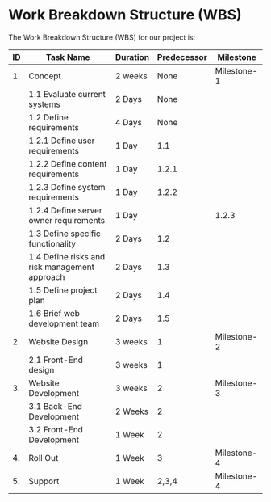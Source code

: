 # Work Breakdown Structure (WBS)

The Work Breakdown Structure (WBS) for our project is:

ID | Task Name | Duration | Predecessor | Milestone|
---|-----------|----------|-------------|----------|
1. | Concept | 2 weeks | None | Milestone-1 |
| | 1.1 Evaluate current systems | 2 Days | None | |
| | 1.2 Define requirements | 4 Days | None | |
| |     1.2.1 Define user requirements | 1 Day | 1.1 | |
| |     1.2.2 Define content requirements | 1 Day | 1.2.1 | |
| |     1.2.3 Define system requirements | 1 Day | 1.2.2 | |
| |     1.2.4 Define server owner requirements | 1 Day| | 1.2.3 | |
| | 1.3 Define specific functionality | 2 Days | 1.2 | |
| | 1.4 Define risks and risk management approach | 2 Days | 1.3 | |
| | 1.5 Define project plan | 2 Days | 1.4 | |
| | 1.6 Brief web development team | 2 Days | 1.5 | |
2. | Website Design | 3 weeks | 1 | Milestone-2 |
| | 2.1 Front-End design | 3 weeks | 1 | |
3. | Website Development | 3 weeks | 2 | Milestone-3 |
| | 3.1 Back-End Development | 2 Weeks | 2 | |
| | 3.2 Front-End Development | 1 Week | 2 | |
4. | Roll Out | 1 Week | 3 | Milestone-4 | 
5. | Support | 1 Week | 2,3,4 | Milestone-4 |

